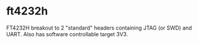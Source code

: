 # ft4232h

FT4232H breakout to 2 "standard" headers containing JTAG (or SWD) and UART. Also has software controllable target 3V3.
